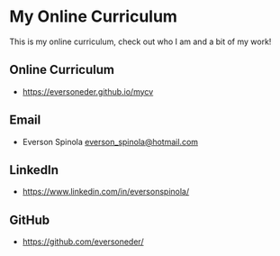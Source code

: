 # My Online Curriculum
This is my online curriculum, check out who I am and a bit of my work!

## Online Curriculum
- https://eversoneder.github.io/mycv

## Email
- Everson Spinola <everson_spinola@hotmail.com>

## LinkedIn
- https://www.linkedin.com/in/eversonspinola/

## GitHub
- https://github.com/eversoneder/
